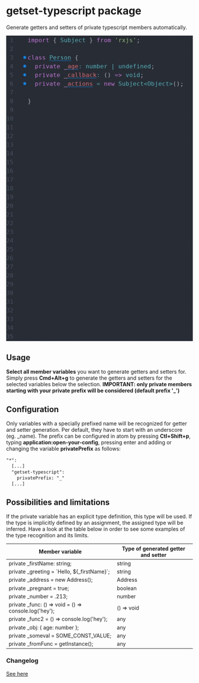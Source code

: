 # getset-typescript package

Generate getters and setters of private typescript members automatically.

![Example for getset-typescript](./getset.gif)

## Usage
**Select all member variables** you want to generate getters and setters for.
Simply press **Cmd+Alt+g** to generate the getters and setters for the selected variables below the selection.
**IMPORTANT: only private members starting with your private prefix will be considered (default prefix '_')**

## Configuration
Only variables with a specially prefixed name will be recognized for getter and setter generation. Per default, they have to start with an underscore (eg. \_name). The prefix can be configured in atom by pressing **Ctl+Shift+p**, typing **application:open-your-config**, pressing enter and adding or changing the variable **privatePrefix** as follows:

```
"*":
  [...]
  "getset-typescript":
    privatePrefix: "_"
  [...]
```
## Possibilities and limitations
If the private variable has an explicit type definition, this type will be used. If the type is implicitly defined by an assignment, the assigned type will be inferred. Have a look at the table below in order to see some examples of the type recognition and its limits.

|Member variable| Type of generated getter and setter |
|-----|-----|
|private _firstName: string;| string |
|private _greeting = \`Hello, ${_firstName}`;| string |   |   |
|private _address = new Address();| Address |
|private _pregnant = true;| boolean |
|private _number = .213;| number |  
|private _func: () => void = () => console.log('hey');   | () => void |
|private _func2 = () => console.log('hey');   | any  |
|private _obj: { age: number };   | any   |  
|private _someval = SOME_CONST_VALUE;| any |
|private _fromFunc = getInstance();| any |

### Changelog
[See here](./CHANGELOG.md)
